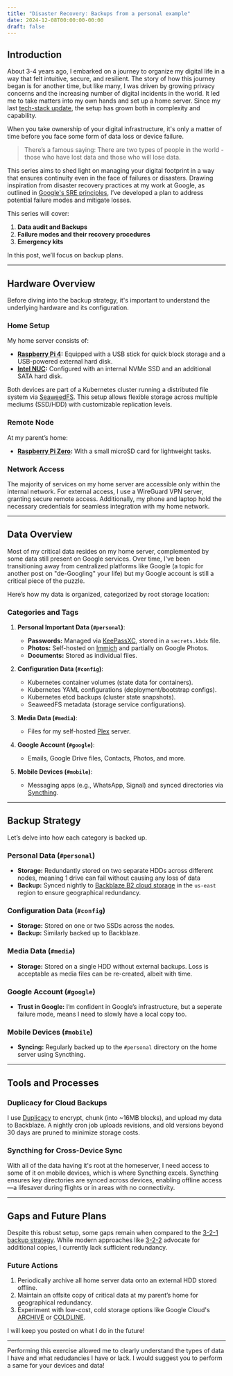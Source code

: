 ```yaml
---
title: "Disaster Recovery: Backups from a personal example"
date: 2024-12-08T00:00:00-00:00
draft: false
---
```


## Introduction

About 3-4 years ago, I embarked on a journey to organize my digital life in a way that felt intuitive, secure, and resilient. The story of how this journey began is for another time, but like many, I was driven by growing privacy concerns and the increasing number of digital incidents in the world. It led me to take matters into my own hands and set up a home server. Since my last [tech-stack update](https://aagr.xyz/posts/tech-stack/), the setup has grown both in complexity and capability.

When you take ownership of your digital infrastructure, it's only a matter of time before you face some form of data loss or device failure.

> There’s a famous saying: There are two types of people in the world - those who have lost data and those who will lose data.

This series aims to shed light on managing your digital footprint in a way that ensures continuity even in the face of failures or disasters. Drawing inspiration from disaster recovery practices at my work at Google, as outlined in [Google's SRE principles](https://sre.google/sre-book/lessons-learned/), I’ve developed a plan to address potential failure modes and mitigate losses.

This series will cover:
1. **Data audit and Backups**
2. **Failure modes and their recovery procedures**
3. **Emergency kits**

In this post, we’ll focus on backup plans.

---

## Hardware Overview

Before diving into the backup strategy, it's important to understand the underlying hardware and its configuration.

### Home Setup
My home server consists of:
- **[Raspberry Pi 4](https://en.wikipedia.org/wiki/Raspberry_Pi_4):** Equipped with a USB stick for quick block storage and a USB-powered external hard disk.
- **[Intel NUC](https://en.wikipedia.org/wiki/Next_Unit_of_Computing):** Configured with an internal NVMe SSD and an additional SATA hard disk.

Both devices are part of a Kubernetes cluster running a distributed file system via [SeaweedFS](https://github.com/seaweedfs/seaweedfs). This setup allows flexible storage across multiple mediums (SSD/HDD) with customizable replication levels.

### Remote Node
At my parent’s home:
- **[Raspberry Pi Zero](https://www.waveshare.com/wiki/Raspberry_Pi_Zero):** With a small microSD card for lightweight tasks.

### Network Access
The majority of services on my home server are accessible only within the internal network. For external access, I use a WireGuard VPN server, granting secure remote access. Additionally, my phone and laptop hold the necessary credentials for seamless integration with my home network.

---

## Data Overview

Most of my critical data resides on my home server, complemented by some data still present on Google services. Over time, I've been transitioning away from centralized platforms like Google (a topic for another post on "de-Googling" your life) but my Google account is still a critical piece of the puzzle.

Here’s how my data is organized, categorized by root storage location:

### Categories and Tags
1. **Personal Important Data (`#personal`)**:
   - **Passwords:** Managed via [KeePassXC](https://keepassxc.org), stored in a `secrets.kbdx` file.
   - **Photos:** Self-hosted on [Immich](https://immich.app) and partially on Google Photos.
   - **Documents:** Stored as individual files.
   
2. **Configuration Data (`#config`)**:
   - Kubernetes container volumes (state data for containers).
   - Kubernetes YAML configurations (deployment/bootstrap configs).
   - Kubernetes etcd backups (cluster state snapshots).
   - SeaweedFS metadata (storage service configurations).
   
3. **Media Data (`#media`)**:
   - Files for my self-hosted [Plex](https://plex.tv) server.

4. **Google Account (`#google`)**:
   - Emails, Google Drive files, Contacts, Photos, and more.

5. **Mobile Devices (`#mobile`)**:
   - Messaging apps (e.g., WhatsApp, Signal) and synced directories via [Syncthing](https://syncthing.net).

---

## Backup Strategy

Let’s delve into how each category is backed up.

### Personal Data (`#personal`)
- **Storage:** Redundantly stored on two separate HDDs across different nodes, meaning 1 drive can fail without causing any loss of data
- **Backup:** Synced nightly to [Backblaze B2 cloud storage](https://www.backblaze.com/cloud-storage) in the `us-east` region to ensure geographical redundancy.

### Configuration Data (`#config`)
- **Storage:** Stored on one or two SSDs across the nodes.
- **Backup:** Similarly backed up to Backblaze.

### Media Data (`#media`)
- **Storage:** Stored on a single HDD without external backups. Loss is acceptable as media files can be re-created, albeit with time.

### Google Account (`#google`)
- **Trust in Google:** I’m confident in Google’s infrastructure, but a seperate failure mode, means I need to slowly have a local copy too.

### Mobile Devices (`#mobile`)
- **Syncing:** Regularly backed up to the `#personal` directory on the home server using Syncthing.

---

## Tools and Processes

### Duplicacy for Cloud Backups
I use [Duplicacy](https://duplicacy.com/) to encrypt, chunk (into ~16MB blocks), and upload my data to Backblaze. A nightly cron job uploads revisions, and old versions beyond 30 days are pruned to minimize storage costs.

### Syncthing for Cross-Device Sync
With all of the data having it's root at the homeserver, I need access to some of it on mobile devices, which is where Syncthing excels. Syncthing ensures key directories are synced across devices, enabling offline access—a lifesaver during flights or in areas with no connectivity.

---

## Gaps and Future Plans

Despite this robust setup, some gaps remain when compared to the [3-2-1 backup strategy](https://www.seagate.com/gb/en/blog/what-is-a-3-2-1-backup-strategy/). While modern approaches like [3-2-2](https://www.unitrends.com/blog/3-2-1-backup-sucks) advocate for additional copies, I currently lack sufficient redundancy.

### Future Actions
1. Periodically archive all home server data onto an external HDD stored offline.
2. Maintain an offsite copy of critical data at my parent’s home for geographical redundancy.
3. Experiment with low-cost, cold storage options like Google Cloud's [ARCHIVE](https://cloud.google.com/storage/docs/storage-classes#classes) or [COLDLINE](https://cloud.google.com/storage/docs/storage-classes#classes).

I will keep you posted on what I do in the future!

---

Performing this exercise allowed me to clearly understand the types of data I have and what redudancies I have or lack. I would suggest you to perform a same for your devices and data!